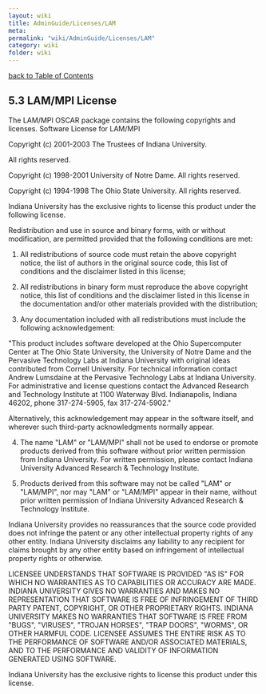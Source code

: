 ```yaml
---
layout: wiki
title: AdminGuide/Licenses/LAM
meta: 
permalink: "wiki/AdminGuide/Licenses/LAM"
category: wiki
folder: wiki
---
```

<!-- Name: AdminGuide/Licenses/LAM -->
<!-- Version: 1 -->
<!-- Author: jparpail -->
[back to Table of Contents](wiki/AdminGuide)

## 5.3 LAM/MPI License

The LAM/MPI OSCAR package contains the following copyrights and licenses. Software License for LAM/MPI

Copyright (c) 2001-2003 The Trustees of Indiana University.

All rights reserved.

Copyright (c) 1998-2001 University of Notre Dame. All rights reserved.

Copyright (c) 1994-1998 The Ohio State University. All rights reserved.

Indiana University has the exclusive rights to license this product under the following license.

Redistribution and use in source and binary forms, with or without modification, are permitted provided that the following conditions are met:

1) All redistributions of source code must retain the above copyright notice, the list of authors in the original source code, this list of conditions and the disclaimer listed in this license;

2) All redistributions in binary form must reproduce the above copyright notice, this list of conditions and the disclaimer listed in this license in the documentation and/or other materials provided with the distribution;

3) Any documentation included with all redistributions must include the following acknowledgement:

"This product includes software developed at the Ohio Supercomputer Center at The Ohio State University, the University of Notre Dame and the Pervasive Technology Labs at Indiana University with original ideas contributed from Cornell University. For technical information contact Andrew Lumsdaine at the Pervasive Technology Labs at Indiana University. For administrative and license questions contact the Advanced Research and Technology Institute at 1100 Waterway Blvd. Indianapolis, Indiana 46202, phone 317-274-5905, fax 317-274-5902."

Alternatively, this acknowledgement may appear in the software itself, and wherever such third-party acknowledgments normally appear.

4) The name "LAM" or "LAM/MPI" shall not be used to endorse or promote products derived from this software without prior written permission from Indiana University. For written permission, please contact Indiana University Advanced Research & Technology Institute.

5) Products derived from this software may not be called "LAM" or "LAM/MPI", nor may "LAM" or "LAM/MPI" appear in their name, without prior written permission of Indiana University Advanced Research & Technology Institute.

Indiana University provides no reassurances that the source code provided does not infringe the patent or any other intellectual property rights of any other entity. Indiana University disclaims any liability to any recipient for claims brought by any other entity based on infringement of intellectual property rights or otherwise.

LICENSEE UNDERSTANDS THAT SOFTWARE IS PROVIDED "AS IS" FOR WHICH NO WARRANTIES AS TO CAPABILITIES OR ACCURACY ARE MADE. INDIANA UNIVERSITY GIVES NO WARRANTIES AND MAKES NO REPRESENTATION THAT SOFTWARE IS FREE OF INFRINGEMENT OF THIRD PARTY PATENT, COPYRIGHT, OR OTHER PROPRIETARY RIGHTS. INDIANA UNIVERSITY MAKES NO WARRANTIES THAT SOFTWARE IS FREE FROM "BUGS", "VIRUSES", "TROJAN HORSES", "TRAP DOORS", "WORMS", OR OTHER HARMFUL CODE. LICENSEE ASSUMES THE ENTIRE RISK AS TO THE PERFORMANCE OF SOFTWARE AND/OR ASSOCIATED MATERIALS, AND TO THE PERFORMANCE AND VALIDITY OF INFORMATION GENERATED USING SOFTWARE.

Indiana University has the exclusive rights to license this product under this license.
